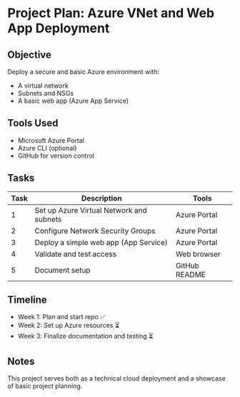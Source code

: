 # Project Plan: Azure VNet and Web App Deployment

## Objective
Deploy a secure and basic Azure environment with:
- A virtual network
- Subnets and NSGs
- A basic web app (Azure App Service)

## Tools Used
- Microsoft Azure Portal
- Azure CLI (optional)
- GitHub for version control

## Tasks
| Task | Description | Tools |
|------|-------------|-------|
| 1 | Set up Azure Virtual Network and subnets | Azure Portal |
| 2 | Configure Network Security Groups | Azure Portal |
| 3 | Deploy a simple web app (App Service) | Azure Portal |
| 4 | Validate and test access | Web browser |
| 5 | Document setup | GitHub README |

## Timeline
- Week 1: Plan and start repo ✅
- Week 2: Set up Azure resources ⏳
- Week 3: Finalize documentation and testing ⏳

## Notes
This project serves both as a technical cloud deployment and a showcase of basic project planning.
